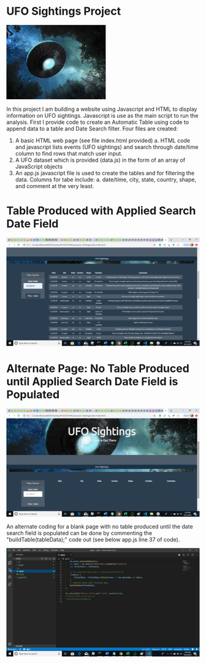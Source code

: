 # UFO Sightings Project
![UFO](images/nasa.jpg)

In this project I am building a website using Javascript and HTML to display information on UFO sightings. Javascript is use as the main script to run the analysis.
First I provide code to create an Automatic Table using code to append data to a table and Date Search filter.
Four files are created:
  1. A basic HTML web page (see file index.html provided)
    a. HTML code and javascript lists events (UFO sightings) and search through date/time column to find rows that match user input. 
  2. A UFO dataset which is provided (data.js) in the form of an array of JavaScript objects
  3. An app.js javascript file is used to create the tables and for filtering the data. Columns for tabe include:
    a. date/time, city, state, country, shape, and comment at the very least.
# Table Produced with Applied Search Date Field
![table](images/ufo_table_page.png)

# Alternate Page: No Table Produced until Applied Search Date Field is Populated
![table](images/ufo_notable_page.png)

An alternate coding for a blank page with no table produced until the date search field is populated can be done by commenting the "buildTable(tableData);" code out (see below app.js line 37 of code).

![table](images/app_notable_code.png)

